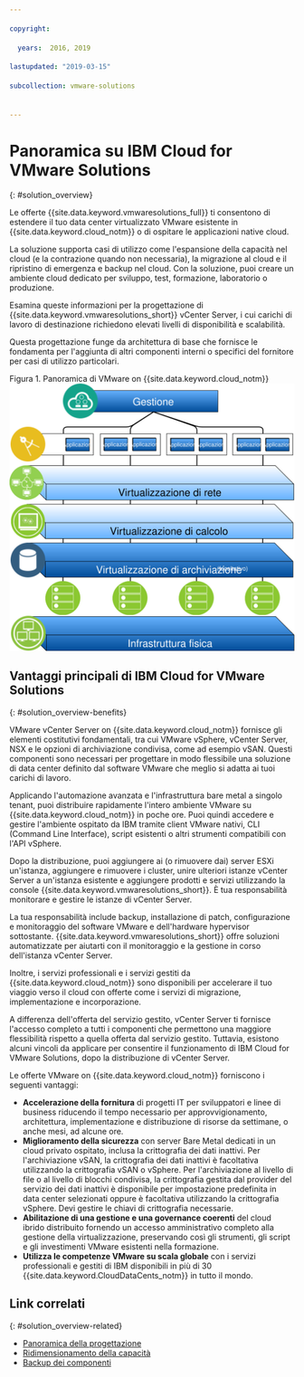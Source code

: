 ```yaml
---

copyright:

  years:  2016, 2019

lastupdated: "2019-03-15"

subcollection: vmware-solutions


---
```


# Panoramica su IBM Cloud for VMware Solutions
{: #solution_overview}

Le offerte {{site.data.keyword.vmwaresolutions_full}} ti consentono di estendere il tuo data center virtualizzato VMware esistente in {{site.data.keyword.cloud_notm}} o di ospitare le applicazioni native cloud.

La soluzione supporta casi di utilizzo come l'espansione della capacità nel cloud (e la contrazione quando non necessaria), la migrazione al cloud e il ripristino di emergenza e backup nel cloud. Con la soluzione, puoi creare un ambiente cloud dedicato per sviluppo, test, formazione, laboratorio o produzione.

Esamina queste informazioni per la progettazione di {{site.data.keyword.vmwaresolutions_short}} vCenter Server, i cui carichi di lavoro di destinazione richiedono elevati livelli di disponibilità e scalabilità.

Questa progettazione funge da architettura di base che fornisce le fondamenta per l'aggiunta di altri componenti interni o specifici del fornitore per casi di utilizzo particolari.

Figura 1. Panoramica di VMware on {{site.data.keyword.cloud_notm}}
![Panoramica di VMware on {{site.data.keyword.cloud_notm}}](vcsv4radiagrams-ra-variationsonatheme.svg "La soluzione virtualizza le risorse di calcolo, di rete e, facoltativamente, di archiviazione che devono essere utilizzate dalle VM in cui puoi eseguire le tue applicazioni.")

## Vantaggi principali di IBM Cloud for VMware Solutions
{: #solution_overview-benefits}

VMware vCenter Server on {{site.data.keyword.cloud_notm}} fornisce gli elementi costitutivi fondamentali, tra cui VMware vSphere, vCenter Server, NSX e le opzioni di archiviazione condivisa, come ad esempio vSAN. Questi componenti sono necessari per progettare in modo flessibile una soluzione di data center definito dal software VMware che meglio si adatta ai tuoi carichi di lavoro.

Applicando l'automazione avanzata e l'infrastruttura bare metal a singolo tenant, puoi distribuire rapidamente l'intero ambiente VMware su {{site.data.keyword.cloud_notm}} in poche ore. Puoi quindi accedere e gestire l'ambiente ospitato da IBM tramite client VMware nativi, CLI (Command Line Interface), script esistenti o altri strumenti compatibili con l'API vSphere.

Dopo la distribuzione, puoi aggiungere ai (o rimuovere dai) server ESXi un'istanza, aggiungere e rimuovere i cluster, unire ulteriori istanze vCenter Server a un'istanza esistente e aggiungere prodotti e servizi utilizzando la console {{site.data.keyword.vmwaresolutions_short}}. È tua responsabilità monitorare e gestire le istanze di vCenter Server.

La tua responsabilità include backup, installazione di patch, configurazione e monitoraggio del software VMware e dell'hardware hypervisor sottostante. {{site.data.keyword.vmwaresolutions_short}} offre soluzioni automatizzate per aiutarti con il monitoraggio e la gestione in corso dell'istanza vCenter Server.

Inoltre, i servizi professionali e i servizi gestiti da {{site.data.keyword.cloud_notm}} sono disponibili per accelerare il tuo viaggio verso il cloud con offerte come i servizi di migrazione, implementazione e incorporazione.

A differenza dell'offerta del servizio gestito, vCenter Server ti fornisce l'accesso completo a tutti i componenti che permettono una maggiore flessibilità rispetto a quella offerta dal servizio gestito. Tuttavia, esistono alcuni vincoli da applicare per consentire il funzionamento di IBM Cloud for VMware Solutions, dopo la distribuzione di vCenter Server.

Le offerte VMware on {{site.data.keyword.cloud_notm}} forniscono i seguenti vantaggi:

* **Accelerazione della fornitura** di progetti IT per sviluppatori e linee di business riducendo il tempo necessario per approvvigionamento, architettura, implementazione e distribuzione di risorse da settimane, o anche mesi, ad alcune ore.
* **Miglioramento della sicurezza** con server Bare Metal dedicati in un cloud privato ospitato, inclusa la crittografia dei dati inattivi. Per l'archiviazione vSAN, la crittografia dei dati inattivi è facoltativa utilizzando la crittografia vSAN o vSphere. Per l'archiviazione al livello di file o al livello di blocchi condivisa, la crittografia gestita dal provider del servizio dei dati inattivi è disponibile per impostazione predefinita in data center selezionati oppure è facoltativa utilizzando la crittografia vSphere. Devi gestire le chiavi di crittografia necessarie.
* **Abilitazione di una gestione e una governance coerenti** del cloud ibrido distribuito fornendo un accesso amministrativo completo alla gestione della virtualizzazione, preservando così gli strumenti, gli script e gli investimenti VMware esistenti nella formazione.
* **Utilizza le competenze VMware su scala globale** con i servizi professionali e gestiti di IBM disponibili in più di 30 {{site.data.keyword.CloudDataCents_notm}} in tutto il mondo.

## Link correlati
{: #solution_overview-related}

* [Panoramica della progettazione](/docs/services/vmwaresolutions/archiref/solution?topic=vmware-solutions-design_overview)
* [Ridimensionamento della capacità](/docs/services/vmwaresolutions/archiref/solution?topic=vmware-solutions-solution_scaling)
* [Backup dei componenti](/docs/services/vmwaresolutions/archiref/solution?topic=vmware-solutions-solution_backingup)
